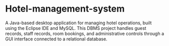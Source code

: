 # Hotel-management-system
A Java-based desktop application for managing hotel operations, built using the Eclipse IDE and MySQL. This DBMS project handles guest records, staff records, room bookings, and administrative controls through a GUI interface connected to a relational database.
